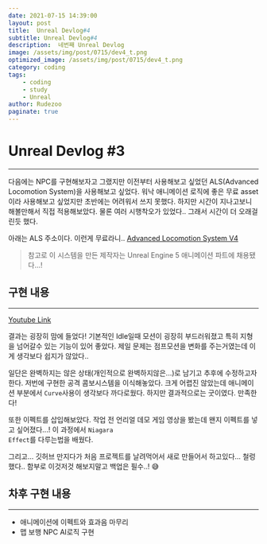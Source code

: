 ```yaml
---
date: 2021-07-15 14:39:00
layout: post
title:  Unreal Devlog#4
subtitle: Unreal Devlog#4
description:  네번째 Unreal Devlog
image: /assets/img/post/0715/dev4_t.png
optimized_image: /assets/img/post/0715/dev4_t.png
category: coding
tags: 
    - coding
    - study
    - Unreal
author: Rudezoo
paginate: true
---
```


# **Unreal Devlog #3**
---
다음에는 NPC를 구현해보자고 그랬지만 이전부터 사용해보고 싶었던 ALS(Advanced Locomotion System)을 사용해보고 싶었다. 워낙 애니메이션 로직에 좋은 무료 asset이라 사용해보고 싶었지만 초반에는 어려워서 쓰지 못했다. 하지만 시간이 지나고보니 해볼만해서 직접 적용해보았다. 물론 여러 시행착오가 있었다.. 그래서 시간이 더 오래걸린듯 했다.

아래는 ALS 주소이다. 이런게 무료라니..
[Advanced Locomotion System V4 ](https://www.unrealengine.com/marketplace/en-US/product/advanced-locomotion-system-v1)
> 참고로 이 시스템을 만든 제작자는 Unreal Engine 5 애니메이션 파트에 채용됐다...!

## 구현 내용
---

[Youtube Link](https://youtu.be/z_3TDFLW3Og)

결과는 굉장히 맘에 들었다! 기본적인 Idle일때 모션이 굉장히 부드러워졌고 특히 지형을 넘어갈수 있는 기능이 있어 좋았다. 제일 문제는 점프모션을 변화를 주는거였는데 이게 생각보다 쉽지가 않았다.. 

일단은 완벽하지는 않은 상태(개인적으로 완벽하지않은...)로 남기고 추후에 수정하고자한다. 저번에 구현한 공격 콤보시스템을 이식해놓았다. 크게 어렵진 않았는데 애니메이션 부분에서 <code>Curve</code>사용이 생각보다 까다로웠다. 하지만 결과적으로는 굿이였다. 만족한다!

또한 이펙트를 삽입해보았다. 작업 전 언리얼 데모 게임 영상을 봤는데 왠지 이펙트를 넣고 싶어졌다...! 이 과정에서 <code>Niagara Effect</code>를 다루는법을 배웠다.

그리고... 깃허브 만지다가 처음 프로젝트를 날려먹어서 새로 만들어서 하고있다... 철렁했다.. 함부로 이것저것 해보지말고 백업은 필수..! 😅


## 차후 구현 내용
---
 - 애니메이션에 이펙트와 효과음 마무리
 - 맵 보행 NPC AI로직 구현
